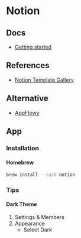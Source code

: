 # Notion

<!--
https://helpkit.so

Weekly Schedule
OKRs

https://youtube.com/watch?v=9HodC7hOG3k
https://notion.so/Roadmap-85a79965456d4238a47d7484f7b1d62e
-->

## Docs

- [Getting started](https://developers.notion.com/docs/getting-started)

## References

- [Notion Template Gallery](https://notion.so/Notion-Template-Gallery-181e961aeb5c4ee6915307c0dfd5156d)

## Alternative

- [AppFlowy](https://github.com/AppFlowy-IO/appflowy)

## App

### Installation

#### Homebrew

```sh
brew install --cask notion
```

### Tips

#### Dark Theme

1. Settings & Members
2. Appearance
   - Select Dark
